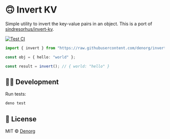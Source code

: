 # 🙃 Invert KV

Simple utility to invert the key-value pairs in an object. This is a port of [sindresorhus/invert-kv](https://github.com/sindresorhus/invert-kv).

[![Test CI](https://github.com/denorg/invert-kv/workflows/Test%20CI/badge.svg)](https://github.com/denorg/invert-kv/actions)

```ts
import { invert } from "https://raw.githubusercontent.com/denorg/invert-kv/master/mod.ts";

const obj = { hello: "world" };

const result = invert(); // { world: "hello" }
```

## 👩‍💻 Development

Run tests:

```bash
deno test
```

## 📄 License

MIT © [Denorg](https://den.org.in)
